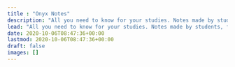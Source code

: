 ```yaml
---
title : "Onyx Notes"
description: "All you need to know for your studies. Notes made by students, for students 🎓."
lead: "All you need to know for your studies. Notes made by students, for students 🎓." 
date: 2020-10-06T08:47:36+00:00
lastmod: 2020-10-06T08:47:36+00:00
draft: false
images: []
---
```

